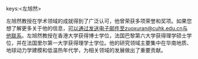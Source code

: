 keys:<左旭然>


左旭然教授在学术领域的成就得到了广泛认可，他曾荣获多项荣誉和奖项。如果您想了解更多关于他的信息，可以通过发送电子邮件至zuoxuran@cuhk.edu.cn与他联系。左旭然教授在香港大学获得博士学位，法国巴黎第六大学获得理学硕士学位，并在法国里尔第一大学获得理学士学位。他的研究领域主要集中在华南地质、地球动力学建模和低温热年代学，为相关领域的发展做出了重要贡献。